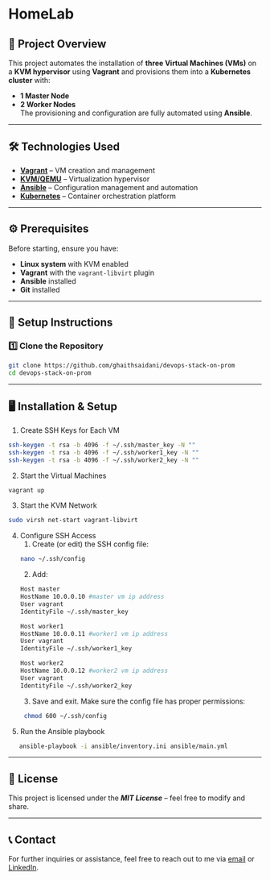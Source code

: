 # HomeLab

## 📌 Project Overview
This project automates the installation of **three Virtual Machines (VMs)** on a **KVM hypervisor** using **Vagrant** and provisions them into a **Kubernetes cluster** with:
- **1 Master Node**
- **2 Worker Nodes**  
  The provisioning and configuration are fully automated using **Ansible**.

---

## 🛠️ Technologies Used
- **[Vagrant](https://www.vagrantup.com/)** – VM creation and management
- **[KVM/QEMU](https://www.linux-kvm.org/)** – Virtualization hypervisor
- **[Ansible](https://www.ansible.com/)** – Configuration management and automation
- **[Kubernetes](https://kubernetes.io/)** – Container orchestration platform


---

## ⚙️ Prerequisites
Before starting, ensure you have:
- **Linux system** with KVM enabled
- **Vagrant** with the `vagrant-libvirt` plugin
- **Ansible** installed
- **Git** installed

---

## 🚀 Setup Instructions

### 1️⃣ Clone the Repository
```bash
git clone https://github.com/ghaithsaidani/devops-stack-on-prom
cd devops-stack-on-prom
```


---

## 🖥️ Installation & Setup

1. Create SSH Keys for Each VM
```bash
ssh-keygen -t rsa -b 4096 -f ~/.ssh/master_key -N ""
ssh-keygen -t rsa -b 4096 -f ~/.ssh/worker1_key -N ""
ssh-keygen -t rsa -b 4096 -f ~/.ssh/worker2_key -N ""
```
2. Start the Virtual Machines
```bash
vagrant up
```
3. Start the KVM Network
```bash
sudo virsh net-start vagrant-libvirt
```

4. Configure SSH Access
   1. Create (or edit) the SSH config file:
    ```bash
    nano ~/.ssh/config
    ```
    2. Add:
    ```bash
   Host master
    HostName 10.0.0.10 #master vm ip address
    User vagrant
    IdentityFile ~/.ssh/master_key

    Host worker1
    HostName 10.0.0.11 #worker1 vm ip address
    User vagrant
    IdentityFile ~/.ssh/worker1_key
    
    Host worker2
    HostName 10.0.0.12 #worker2 vm ip address
    User vagrant
    IdentityFile ~/.ssh/worker2_key
   ```
   3. Save and exit. Make sure the config file has proper permissions:
   ```bash
    chmod 600 ~/.ssh/config
   ```
5. Run the Ansible playbook
```bash
   ansible-playbook -i ansible/inventory.ini ansible/main.yml
```

---
## 📄 License
This project is licensed under the ***MIT License*** – feel free to modify and share.


---
## 📞 Contact

For further inquiries or assistance, feel free to reach out to me via [email](mailto:ghaith.saidani.contact@gmail.com) or [LinkedIn](https://www.linkedin.com/in/ghaithsaidani/).